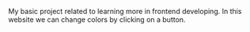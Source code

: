 My basic project related to learning more in frontend developing. 
In this website we can change colors by clicking on a button.

